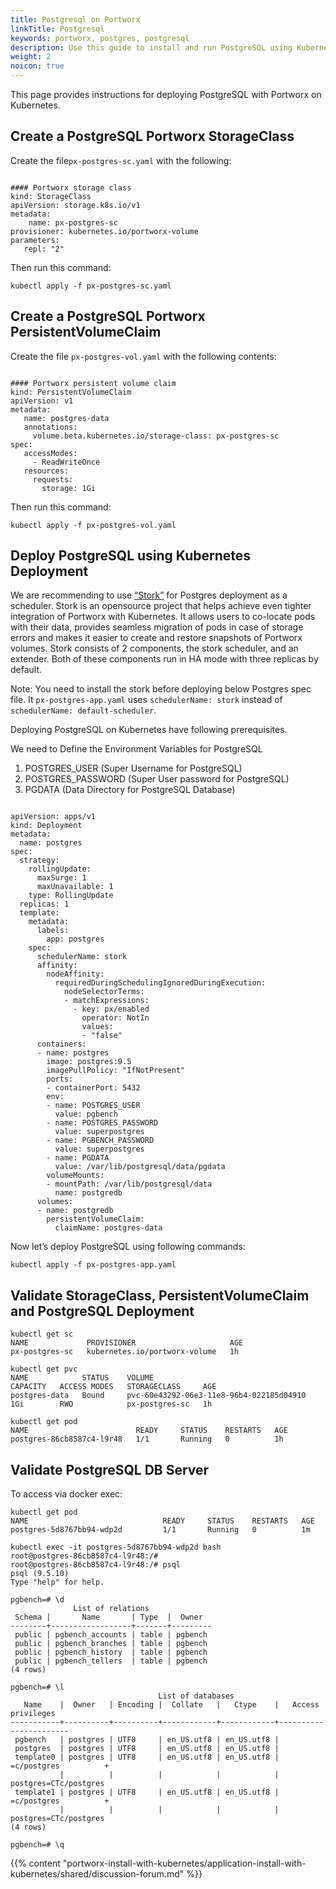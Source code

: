 ```yaml
---
title: Postgresql on Portworx
linkTitle: Postgresql
keywords: portworx, postgres, postgresql
description: Use this guide to install and run PostgreSQL using Kubernetes
weight: 2
noicon: true
---
```


This page provides instructions for deploying PostgreSQL with Portworx on Kubernetes.

## Create a PostgreSQL Portworx StorageClass

Create the file`px-postgres-sc.yaml` with the following:

```text

#### Portworx storage class
kind: StorageClass
apiVersion: storage.k8s.io/v1
metadata:
    name: px-postgres-sc
provisioner: kubernetes.io/portworx-volume
parameters:
   repl: "2"

```

Then run this command:

`kubectl apply -f px-postgres-sc.yaml`

## Create a PostgreSQL Portworx PersistentVolumeClaim

Create the file `px-postgres-vol.yaml` with the following contents:

```text

#### Portworx persistent volume claim
kind: PersistentVolumeClaim
apiVersion: v1
metadata:
   name: postgres-data
   annotations:
     volume.beta.kubernetes.io/storage-class: px-postgres-sc
spec:
   accessModes:
     - ReadWriteOnce
   resources:
     requests:
       storage: 1Gi

```

Then run this command:

`kubectl apply -f px-postgres-vol.yaml`

## Deploy PostgreSQL using Kubernetes Deployment

We are recommending to use [“Stork”](/portworx-install-with-kubernetes/storage-operations/stork) for Postgres deployment as a scheduler. Stork is an opensource project that helps achieve even tighter integration of Portworx with Kubernetes. It allows users to co-locate pods with their data, provides seamless migration of pods in case of storage errors and makes it easier to create and restore snapshots of Portworx volumes. Stork consists of 2 components, the stork scheduler, and an extender. Both of these components run in HA mode with three replicas by default.

Note: You need to install the stork before deploying below Postgres spec file. It `px-postgres-app.yaml` uses `schedulerName: stork` instead of `schedulerName: default-scheduler`.

Deploying PostgreSQL on Kubernetes have following prerequisites.

We need to Define the Environment Variables for PostgreSQL

1. POSTGRES\_USER \(Super Username for PostgreSQL\)
2. POSTGRES\_PASSWORD \(Super User password for PostgreSQL\)
3. PGDATA \(Data Directory for PostgreSQL Database\)

```text

apiVersion: apps/v1
kind: Deployment
metadata:
  name: postgres
spec:
  strategy:
    rollingUpdate:
      maxSurge: 1
      maxUnavailable: 1
    type: RollingUpdate
  replicas: 1
  template:
    metadata:
      labels:
        app: postgres
    spec:
      schedulerName: stork
      affinity:
        nodeAffinity:
          requiredDuringSchedulingIgnoredDuringExecution:
            nodeSelectorTerms:
            - matchExpressions:
              - key: px/enabled
                operator: NotIn
                values:
                - "false"
      containers:
      - name: postgres
        image: postgres:9.5
        imagePullPolicy: "IfNotPresent"
        ports:
        - containerPort: 5432
        env:
        - name: POSTGRES_USER
          value: pgbench
        - name: POSTGRES_PASSWORD
          value: superpostgres
        - name: PGBENCH_PASSWORD
          value: superpostgres
        - name: PGDATA
          value: /var/lib/postgresql/data/pgdata
        volumeMounts:
        - mountPath: /var/lib/postgresql/data
          name: postgredb
      volumes:
      - name: postgredb
        persistentVolumeClaim:
          claimName: postgres-data

```

Now let’s deploy PostgreSQL using following commands:

`kubectl apply -f px-postgres-app.yaml`

## Validate StorageClass, PersistentVolumeClaim and PostgreSQL Deployment

```text
kubectl get sc
NAME             PROVISIONER                     AGE
px-postgres-sc   kubernetes.io/portworx-volume   1h

kubectl get pvc
NAME            STATUS    VOLUME                                     CAPACITY   ACCESS MODES   STORAGECLASS     AGE
postgres-data   Bound     pvc-60e43292-06e3-11e8-96b4-022185d04910   1Gi        RWO            px-postgres-sc   1h

kubectl get pod
NAME                        READY     STATUS    RESTARTS   AGE
postgres-86cb8587c4-l9r48   1/1       Running   0          1h
```

## Validate PostgreSQL DB Server

To access via docker exec:

```text
kubectl get pod
NAME                              READY     STATUS    RESTARTS   AGE
postgres-5d8767bb94-wdp2d         1/1       Running   0          1m

kubectl exec -it postgres-5d8767bb94-wdp2d bash
root@postgres-86cb8587c4-l9r48:/#
root@postgres-86cb8587c4-l9r48:/# psql
psql (9.5.10)
Type "help" for help.

pgbench=# \d
              List of relations
 Schema |       Name       | Type  |  Owner
--------+------------------+-------+---------
 public | pgbench_accounts | table | pgbench
 public | pgbench_branches | table | pgbench
 public | pgbench_history  | table | pgbench
 public | pgbench_tellers  | table | pgbench
(4 rows)

pgbench=# \l
                                 List of databases
   Name    |  Owner   | Encoding |  Collate   |   Ctype    |   Access privileges
-----------+----------+----------+------------+------------+-----------------------
 pgbench   | postgres | UTF8     | en_US.utf8 | en_US.utf8 |
 postgres  | postgres | UTF8     | en_US.utf8 | en_US.utf8 |
 template0 | postgres | UTF8     | en_US.utf8 | en_US.utf8 | =c/postgres          +
           |          |          |            |            | postgres=CTc/postgres
 template1 | postgres | UTF8     | en_US.utf8 | en_US.utf8 | =c/postgres          +
           |          |          |            |            | postgres=CTc/postgres
(4 rows)

pgbench=# \q
```

{{% content "portworx-install-with-kubernetes/application-install-with-kubernetes/shared/discussion-forum.md" %}}
